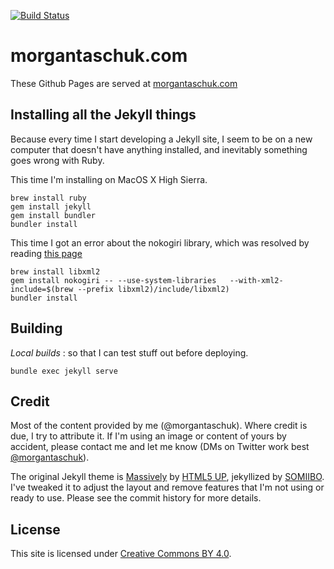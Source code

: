 [![Build Status](https://travis-ci.org/morgantaschuk/morgantaschuk.github.io.svg)](https://travis-ci.org/morgantaschuk/morgantaschuk.github.io)

# morgantaschuk.com

These Github Pages are served at [morgantaschuk.com](http://www.morgantaschuk.com)

## Installing all the Jekyll things

Because every time I start developing a Jekyll site, I seem to be on a new
computer that doesn't have anything installed, and inevitably something goes
wrong with Ruby.

This time I'm installing on MacOS X High Sierra.

```
brew install ruby
gem install jekyll
gem install bundler
bundler install
```

This time I got an error about the nokogiri library, which was resolved by
reading [this
page](http://www.nokogiri.org/tutorials/installing_nokogiri.html#mac_os_x)

```
brew install libxml2
gem install nokogiri -- --use-system-libraries   --with-xml2-include=$(brew --prefix libxml2)/include/libxml2)
bundler install
```

## Building


*Local builds* : so that I can test stuff out before deploying. 

    bundle exec jekyll serve


## Credit

Most of the content provided by me (@morgantaschuk). Where credit is due, I try
to attribute it. If I'm using an image or content of yours by accident, please 
contact me and let me know (DMs on Twitter work best [@morgantaschuk]()).

The original Jekyll theme is
[Massively](https://github.com/iwiedenm/jekyll-theme-massively-src) by [HTML5
UP](https://html5up.net), jekyllized by [SOMIIBO](https://somiibo.com/). I've tweaked it to adjust the layout and remove
features that I'm not using or ready to use. Please see the commit history for more details.

## License

This site is licensed under [Creative Commons BY 4.0](LICENSE).

